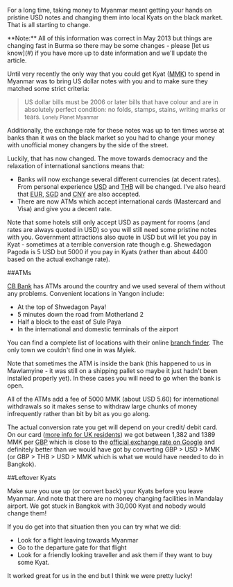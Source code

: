 For a long time, taking money to Myanmar meant getting your hands on pristine USD notes and changing them into local Kyats on the black market. That is all starting to change.

<div class="alert">
 **Note:** All of this information was correct in May 2013 but things are changing fast in Burma so there may be some changes - please [let us know](#) if you have more up to date information and we'll update the article.
</div>

Until very recently the only way that you could get Kyat (<abbr class="initialism" title="Myanmar Kyat">MMK</abbr>) to spend in Myanmar was to bring US dollar notes with you and to make sure they matched some strict criteria:

<blockquote>US dollar bills must be 2006 or later bills that have colour and are in absolutely perfect condition: no folds, stamps, stains, writing marks or tears.
<small>Lonely Planet Myanmar</small>
</blockquote>

Additionally, the exchange rate for these notes was up to ten times worse at banks than it was on the black market so you had to change your money with unofficial money changers by the side of the street.

Luckily, that has now changed. The move towards democracy and the relaxation of international sanctions means that:

 * Banks will now exchange several different currencies (at decent rates). From personal experience <abbr class="initialism" title="United States Dollars">USD</abbr> and <abbr class="initialism" title="Thai Bhat">THB</abbr> will be changed. I've also heard that <abbr class="initialism" title="Euros">EUR</abbr>, <abbr class="initialism" title="Singapore Dollars">SGD</abbr> and <abbr class="initialism" title="Chinese Yuan">CNY</abbr> are also accepted.
 * There are now ATMs which accept international cards (Mastercard and Visa) and give you a decent rate.

Note that some hotels still only accept USD as payment for rooms (and rates are always quoted in USD) so you will still need some pristine notes with you. Government attractions also quote in USD but will let you pay in Kyat - sometimes at a terrible conversion rate though e.g. Shewedagon Pagoda is 5 USD but 5000 if you pay in Kyats (rather than about 4400 based on the actual exchange rate).

##ATMs

[CB Bank](http://www.cbbankmm.com) has ATMs around the country and we used several of them without any problems. Convenient locations in Yangon include:

 * At the top of Shwedagon Paya!
 * 5 minutes down the road from Motherland 2
 * Half a block to the east of Sule Paya
 * In the international and domestic terminals of the airport

You can find a complete list of locations with their online [branch finder](http://www.cbbankmm.com/branch.php). The only town we couldn't find one in was Myiek.

Note that sometimes the ATM is inside the bank (this happened to us in Mawlamyine - it was still on a shipping pallet so maybe it just hadn't been installed properly yet). In these cases you will need to go when the bank is open.

All of the ATMs add a fee of 5000 MMK (about USD 5.60) for international withdrawals so it makes sense to withdraw large chunks of money infrequently rather than bit by bit as you go along.

The actual conversion rate you get will depend on your credit/ debit card. On our card ([more info for UK residents](/blog/2013-04-09/how-we-planned-our-rtw-trip)) we got between 1,382 and 1389 MMK per <abbr class="initialism" title="British Pound">GBP</abbr> which is close to the [official exchange rate on Google](https://www.google.co.uk/search?q=1+gbp+in+mmk) and definitely better than we would have got by converting GBP > USD > MMK (or GBP > THB > USD > MMK which is what we would have needed to do in Bangkok).

##Leftover Kyats

Make sure you use up (or convert back) your Kyats before you leave Myanmar. And note that there are no money changing facilities in Mandalay airport. We got stuck in Bangkok with 30,000 Kyat and nobody would change them!

If you do get into that situation then you can try what we did:

 * Look for a flight leaving towards Myanmar
 * Go to the departure gate for that flight
 * Look for a friendly looking traveller and ask them if they want to buy some Kyat.

It worked great for us in the end but I think we were pretty lucky!